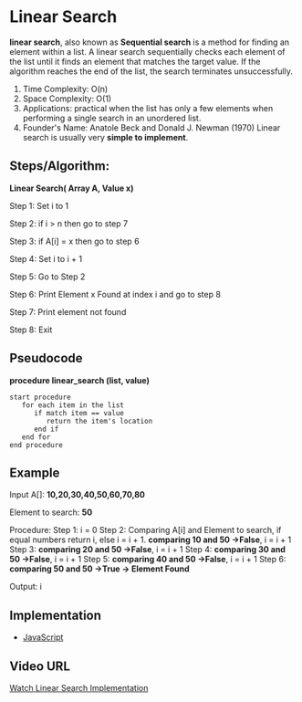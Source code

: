 # Linear Search

**linear search**, also known as **Sequential search** is a method for finding an element within a list. A linear search sequentially checks each element of the list until it finds an element that matches the target value. If the algorithm reaches the end of the list, the search terminates unsuccessfully.
1. Time Complexity: O(n)
2. Space Complexity: O(1)
3. Applications: practical when the list has only a few elements when performing a single search in an unordered list.
4. Founder's Name: Anatole Beck and Donald J. Newman (1970)
Linear search is usually very **simple to implement**.

## Steps/Algorithm: 
**Linear Search( Array A, Value x)**

Step 1: Set i to 1  

Step 2: if i > n then go to step 7  

Step 3: if A[i] = x then go to step 6  

Step 4: Set i to i + 1  

Step 5: Go to Step 2  

Step 6: Print Element x Found at index i and go to step 8  

Step 7: Print element not found  

Step 8: Exit

## Pseudocode

**procedure linear_search (list, value)**
```
start procedure
   for each item in the list
      if match item == value
         return the item's location
      end if
   end for
end procedure
```

## Example
Input A[]: **10,20,30,40,50,60,70,80**

Element to search: **50**

Procedure:
Step 1: i = 0
Step 2: Comparing A[i] and Element to search, if equal numbers return i, else i = i + 1.
        **comparing 10 and 50 ->False**, i = i + 1
Step 3: **comparing 20 and 50 ->False**, i = i + 1
Step 4: **comparing 30 and 50 ->False**, i = i + 1
Step 5: **comparing 40 and 50 ->False**, i = i + 1
Step 6: **comparing 50 and 50 ->True -> Element Found**

Output: i

## Implementation

- [JavaScript](https://github.com/MakeContributions/DSA/blob/main/algorithms/JavaScript/src/searching/linear-search.js)

## Video URL

[Watch Linear Search Implementation](https://www.youtube.com/watch?v=4GPdGsB3OSc)

